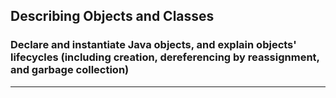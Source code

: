 ## Describing Objects and Classes
### Declare and instantiate Java objects, and explain objects' lifecycles (including creation, dereferencing by reassignment, and garbage collection)
-----
